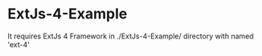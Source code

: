 # ExtJs-4-Example


 It requires ExtJs 4 Framework in ./ExtJs-4-Example/ directory with named 'ext-4'
